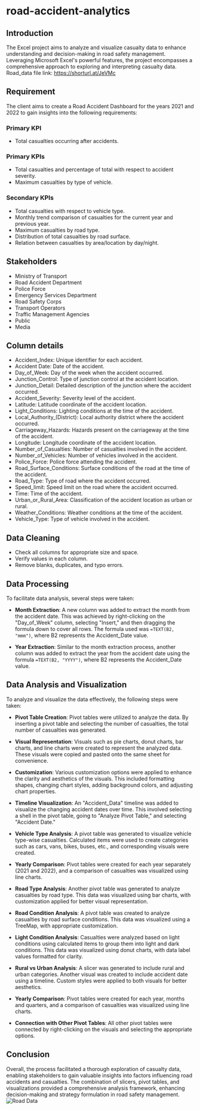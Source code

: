 # road-accident-analytics

## Introduction

The Excel project aims to analyze and visualize casualty data to enhance understanding and decision-making in road safety management. Leveraging Microsoft Excel's powerful features, the project encompasses a comprehensive approach to exploring and interpreting casualty data.
Road_data file link: https://shorturl.at/JeVMc

## Requirement

The client aims to create a Road Accident Dashboard for the years 2021 and 2022 to gain insights into the following requirements:

### Primary KPI
- Total casualties occurring after accidents.

### Primary KPIs
- Total casualties and percentage of total with respect to accident severity.
- Maximum casualties by type of vehicle.

### Secondary KPIs
- Total casualties with respect to vehicle type.
- Monthly trend comparison of casualties for the current year and previous year.
- Maximum casualties by road type.
- Distribution of total casualties by road surface.
- Relation between casualties by area/location by day/night.

## Stakeholders
- Ministry of Transport
- Road Accident Department
- Police Force
- Emergency Services Department
- Road Safety Corps
- Transport Operators
- Traffic Management Agencies
- Public
- Media

## Column details

- Accident_Index: Unique identifier for each accident.
- Accident Date: Date of the accident.
- Day_of_Week: Day of the week when the accident occurred.
- Junction_Control: Type of junction control at the accident location.
- Junction_Detail: Detailed description of the junction where the accident occurred.
- Accident_Severity: Severity level of the accident.
- Latitude: Latitude coordinate of the accident location.
- Light_Conditions: Lighting conditions at the time of the accident.
- Local_Authority_(District): Local authority district where the accident occurred.
- Carriageway_Hazards: Hazards present on the carriageway at the time of the accident.
- Longitude: Longitude coordinate of the accident location.
- Number_of_Casualties: Number of casualties involved in the accident.
- Number_of_Vehicles: Number of vehicles involved in the accident.
- Police_Force: Police force attending the accident.
- Road_Surface_Conditions: Surface conditions of the road at the time of the accident.
- Road_Type: Type of road where the accident occurred.
- Speed_limit: Speed limit on the road where the accident occurred.
- Time: Time of the accident.
- Urban_or_Rural_Area: Classification of the accident location as urban or rural.
- Weather_Conditions: Weather conditions at the time of the accident.
- Vehicle_Type: Type of vehicle involved in the accident.

## Data Cleaning

- Check all columns for appropriate size and space.
- Verify values in each column.
- Remove blanks, duplicates, and typo errors.

## Data Processing

To facilitate data analysis, several steps were taken:

- **Month Extraction**: A new column was added to extract the month from the accident date. This was achieved by right-clicking on the "Day_of_Week" column, selecting "Insert," and then dragging the formula down to cover all rows. The formula used was `=TEXT(B2, "mmm")`, where B2 represents the Accident_Date value.

- **Year Extraction**: Similar to the month extraction process, another column was added to extract the year from the accident date using the formula `=TEXT(B2, "YYYY")`, where B2 represents the Accident_Date value.

## Data Analysis and Visualization

To analyze and visualize the data effectively, the following steps were taken:

- **Pivot Table Creation**: Pivot tables were utilized to analyze the data. By inserting a pivot table and selecting the number of casualties, the total number of casualties was generated.

- **Visual Representation**: Visuals such as pie charts, donut charts, bar charts, and line charts were created to represent the analyzed data. These visuals were copied and pasted onto the same sheet for convenience.

- **Customization**: Various customization options were applied to enhance the clarity and aesthetics of the visuals. This included formatting shapes, changing chart styles, adding background colors, and adjusting chart properties.

- **Timeline Visualization**: An "Accident_Data" timeline was added to visualize the changing accident dates over time. This involved selecting a shell in the pivot table, going to "Analyze Pivot Table," and selecting "Accident Date."

- **Vehicle Type Analysis**: A pivot table was generated to visualize vehicle type-wise casualties. Calculated items were used to create categories such as cars, vans, bikes, buses, etc., and corresponding visuals were created.

- **Yearly Comparison**: Pivot tables were created for each year separately (2021 and 2022), and a comparison of casualties was visualized using line charts.

- **Road Type Analysis**: Another pivot table was generated to analyze casualties by road type. This data was visualized using bar charts, with customization applied for better visual representation.

- **Road Condition Analysis**: A pivot table was created to analyze casualties by road surface conditions. This data was visualized using a TreeMap, with appropriate customization.

- **Light Condition Analysis**: Casualties were analyzed based on light conditions using calculated items to group them into light and dark conditions. This data was visualized using donut charts, with data label values formatted for clarity.

- **Rural vs Urban Analysis**: A slicer was generated to include rural and urban categories. Another visual was created to include accident date using a timeline. Custom styles were applied to both visuals for better aesthetics.

- **Yearly Comparison**: Pivot tables were created for each year, months and quarters, and a comparison of casualties was visualized using line charts.

- **Connection with Other Pivot Tables**: All other pivot tables were connected by right-clicking on the visuals and selecting the appropriate options.

## Conclusion

Overall, the process facilitated a thorough exploration of casualty data, enabling stakeholders to gain valuable insights into factors influencing road accidents and casualties. The combination of slicers, pivot tables, and visualizations provided a comprehensive analysis framework, enhancing decision-making and strategy formulation in road safety management.
![Road Data](https://github.com/roy-deblina/road-accident-analytics/assets/164593876/5b697ddf-e648-4201-866a-c445ec1fb369)

